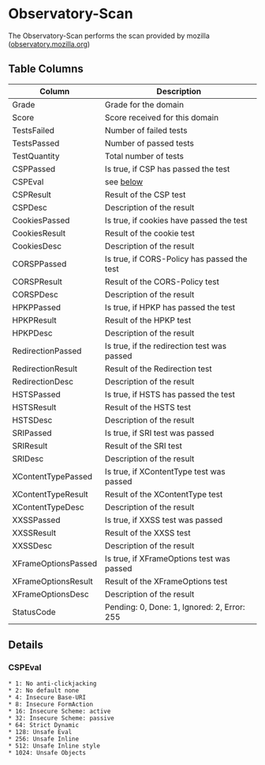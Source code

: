 Observatory-Scan
============

The Observatory-Scan performs the scan provided by mozilla ([observatory.mozilla.org](https://observatory.mozilla.org))

## Table Columns

| Column |  Description |
| ----------- | ----------- |
| Grade |  Grade for the domain |
| Score | Score received for this domain |
| TestsFailed | Number of failed tests |
| TestsPassed | Number of passed tests |
| TestQuantity | Total number of tests |
| CSPPassed | Is true, if CSP has passed the test |
| CSPEval | see [below](#cspeval) |
| CSPResult | Result of the CSP test |
| CSPDesc | Description of the result|
| CookiesPassed | Is true, if cookies have passed the test |
| CookiesResult | Result of the cookie test |
| CookiesDesc | Description of the result|
| CORSPPassed | Is true, if CORS-Policy has passed the test |
| CORSPResult | Result of the CORS-Policy test |
| CORSPDesc | Description of the result|
| HPKPPassed | Is true, if HPKP has passed the test |
| HPKPResult | Result of the HPKP test |
| HPKPDesc | Description of the result|
| RedirectionPassed | Is true, if the redirection test was passed|
| RedirectionResult | Result of the  Redirection test |
| RedirectionDesc | Description of the result|
| HSTSPassed | Is true, if HSTS has passed the test |
| HSTSResult | Result of the HSTS test |
| HSTSDesc | Description of the result|
| SRIPassed | Is true, if SRI test was passed |
| SRIResult | Result of the SRI test |
| SRIDesc | Description of the result|
| XContentTypePassed | Is true, if XContentType test was passed |
| XContentTypeResult | Result of the XContentType test |
| XContentTypeDesc | Description of the result|
| XXSSPassed | Is true, if XXSS test was passed |
| XXSSResult | Result of the XXSS test |
| XXSSDesc | Description of the result|
| XFrameOptionsPassed | Is true, if XFrameOptions test was passed |
| XFrameOptionsResult | Result of the XFrameOptions test |
| XFrameOptionsDesc | Description of the result|
| StatusCode | Pending: 0, Done: 1, Ignored: 2, Error: 255 |

 
## Details

<a name="cspeval"></a>

### CSPEval
    * 1: No anti-clickjacking
    * 2: No default none
    * 4: Insecure Base-URI
    * 8: Insecure FormAction
    * 16: Insecure Scheme: active
    * 32: Insecure Scheme: passive
    * 64: Strict Dynamic
    * 128: Unsafe Eval
    * 256: Unsafe Inline
    * 512: Unsafe Inline style
    * 1024: Unsafe Objects
